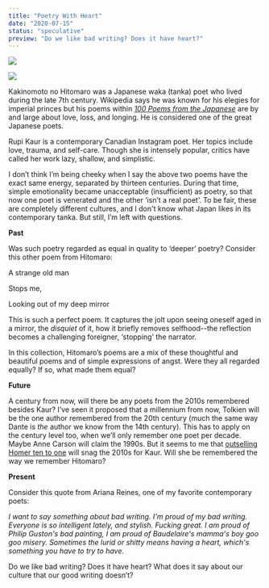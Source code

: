 ```yaml
---
title: "Poetry With Heart"
date: "2020-07-15"
status: "speculative"
preview: "Do we like bad writing? Does it have heart?"
---
```


![](/images/blogimages/kaurcrop-2.jpg)

![](/images/blogimages/hitamarocrop-1.jpg)

Kakinomoto no Hitomaro was a Japanese waka (tanka) poet who lived during the late 7th century. Wikipedia says he was known for his elegies for imperial princes but his poems within [_100 Poems from the Japanese_](https://smile.amazon.com/100-Poems-Japanese-Kenneth-Rexroth/dp/0811201813) are by and large about love, loss, and longing. He is considered one of the great Japanese poets.

Rupi Kaur is a contemporary Canadian Instagram poet. Her topics include love, trauma, and self-care. Though she is intensely popular, critics have called her work lazy, shallow, and simplistic.

I don’t think I’m being cheeky when I say the above two poems have the exact same energy, separated by thirteen centuries. During that time, simple emotionality became unacceptable (insufficient) as poetry, so that now one poet is venerated and the other ‘isn’t a real poet’. To be fair, these are completely different cultures, and I don't know what Japan likes in its contemporary tanka. But still, I’m left with questions.

**Past**

Was such poetry regarded as equal in quality to ‘deeper’ poetry? Consider this other poem from Hitomaro:

A strange old man

Stops me,

Looking out of my deep mirror

This is such a perfect poem. It captures the jolt upon seeing oneself aged in a mirror, the _disquiet_ of it, how it briefly removes selfhood--the reflection becomes a challenging foreigner, ‘stopping’ the narrator.

In this collection, Hitomaro’s poems are a mix of these thoughtful and beautiful poems and of simple expressions of angst. Were they all regarded equally? If so, what made them equal?

**Future**

A century from now, will there be any poets from the 2010s remembered besides Kaur? I’ve seen it proposed that a millennium from now, Tolkien will be the one author remembered from the 20th century (much the same way Dante is _the_ author we know from the 14th century). This has to apply on the century level too, when we’ll only remember one poet per decade. Maybe Anne Carson will claim the 1990s. But it seems to me that [outselling Homer ten to one](https://www.thecut.com/2017/10/profile-rupi-kaur-author-of-milk-and-honey.html) will snag the 2010s for Kaur. Will she be remembered the way we remember Hitomaro?

**Present**

Consider this quote from Ariana Reines, one of my favorite contemporary poets:

_I want to say something about bad writing. I'm proud of my bad writing. Everyone is so intelligent lately, and stylish. Fucking great. I am proud of Philip Guston's bad painting, I am proud of Baudelaire's mamma's boy goo goo misery. Sometimes the lurid or shitty means having a heart, which's something you have to try to have._

Do we like bad writing? Does it have heart? What does it say about our culture that our good writing doesn’t?
